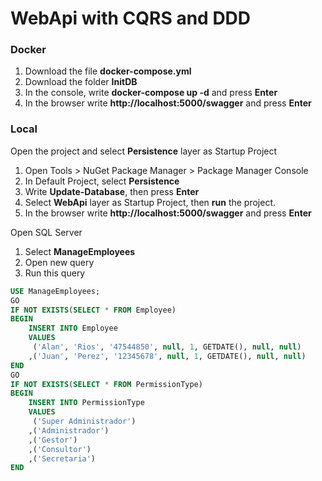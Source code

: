 # WebApi with CQRS and DDD

### **Docker**
1. Download the file **docker-compose.yml**
2. Download the folder **InitDB**
3. In the console, write **docker-compose up -d** and press **Enter**
3. In the browser write **http://localhost:5000/swagger** and press **Enter**

### **Local**
Open the project and select **Persistence** layer as Startup Project
1. Open Tools > NuGet Package Manager > Package Manager Console
2. In Default Project, select **Persistence**
3. Write **Update-Database**, then press **Enter**
4. Select **WebApi** layer as Startup Project, then **run** the project.
5. In the browser write **http://localhost:5000/swagger** and press **Enter**

Open SQL Server 
1. Select **ManageEmployees**
2. Open new query
3. Run this query
```sql
USE ManageEmployees;
GO
IF NOT EXISTS(SELECT * FROM Employee)
BEGIN
	INSERT INTO Employee
	VALUES
	 ('Alan', 'Rios', '47544850', null, 1, GETDATE(), null, null)
	,('Juan', 'Perez', '12345678', null, 1, GETDATE(), null, null)
END
GO
IF NOT EXISTS(SELECT * FROM PermissionType)
BEGIN
	INSERT INTO PermissionType
	VALUES 
	 ('Super Administrador')
	,('Administrador')
	,('Gestor')
	,('Consultor')
	,('Secretaria')
END
```
